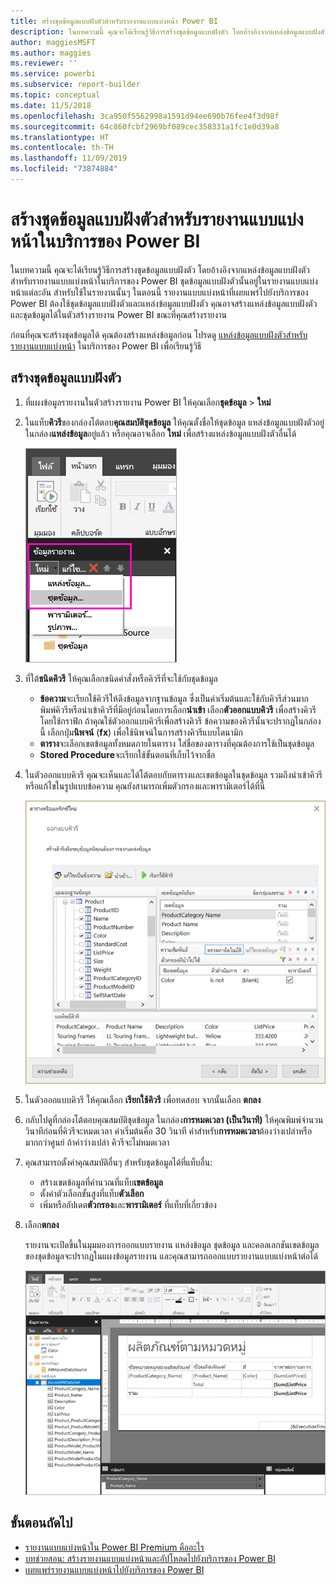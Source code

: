 ```yaml
---
title: สร้างชุดข้อมูลแบบฝังตัวสำหรับรายงานแบบแบ่งหน้า Power BI
description: ในบทความนี้ คุณจะได้เรียนรู้วิธีการสร้างชุดข้อมูลแบบฝังตัว โดยอ้างอิงจากแหล่งข้อมูลแบบฝังตัว สำหรับรายงานแบบแบ่งหน้าในบริการของ Power BI
author: maggiesMSFT
ms.author: maggies
ms.reviewer: ''
ms.service: powerbi
ms.subservice: report-builder
ms.topic: conceptual
ms.date: 11/5/2018
ms.openlocfilehash: 3ca950f5562998a1591d94ee690b76fee4f3d98f
ms.sourcegitcommit: 64c860fcbf2969bf089cec358331a1fc1e0d39a8
ms.translationtype: HT
ms.contentlocale: th-TH
ms.lasthandoff: 11/09/2019
ms.locfileid: "73874884"
---
```

# <a name="create-an-embedded-dataset-for-a-paginated-report-in-the-power-bi-service"></a>สร้างชุดข้อมูลแบบฝังตัวสำหรับรายงานแบบแบ่งหน้าในบริการของ Power BI

ในบทความนี้ คุณจะได้เรียนรู้วิธีการสร้างชุดข้อมูลแบบฝังตัว โดยอ้างอิงจากแหล่งข้อมูลแบบฝังตัว สำหรับรายงานแบบแบ่งหน้าในบริการของ Power BI ชุดข้อมูลแบบฝังตัวนั้นอยู่ในรายงานแบบแบ่งหน้าแต่ละอัน สำหรับใช้ในรายงานนั้นๆ ในตอนนี้ รายงานแบบแบ่งหน้าที่เผยแพร่ไปยังบริการของ Power BI ต้องใช้ชุดข้อมูลแบบฝังตัวและแหล่งข้อมูลแบบฝังตัว คุณอาจสร้างแหล่งข้อมูลแบบฝังตัวและชุดข้อมูลได้ในตัวสร้างรายงาน Power BI ขณะที่คุณสร้างรายงาน 

ก่อนที่คุณจะสร้างชุดข้อมูลได้ คุณต้องสร้างแหล่งข้อมูลก่อน โปรดดู [แหล่งข้อมูลแบบฝังตัวสำหรับรายงานแบบแบ่งหน้า](paginated-reports-embedded-data-source.md) ในบริการของ Power BI เพื่อเรียนรู้วิธี
  
## <a name="create-an-embedded-dataset"></a>สร้างชุดข้อมูลแบบฝังตัว
  
1. ที่แผงข้อมูลรายงานในตัวสร้างรายงาน Power BI ให้คุณเลือก**ชุดข้อมูล** > **ใหม่**

1. ในแท็บ**คิวรี**ของกล่องโต้ตอบ**คุณสมบัติชุดข้อมูล** ให้คุณตั้งชื่อให้ชุดข้อมูล แหล่งข้อมูลแบบฝังตัวอยู่ในกล่อง**แหล่งข้อมูล**อยู่แล้ว หรือคุณอาจเลือก **ใหม่** เพื่อสร้างแหล่งข้อมูลแบบฝังตัวอื่นได้
 
   ![ชุดข้อมูลใหม่](media/paginated-reports-create-embedded-dataset/power-bi-paginated-new-dataset.png)  

3. ที่ใต้**ชนิดคิวรี** ให้คุณเลือกชนิดคำสั่งหรือคิวรีที่จะใช้กับชุดข้อมูล 
    - **ข้อความ**จะเรียกใช้คิวรีให้ดึงข้อมูลจากฐานข้อมูล ซึ่งเป็นค่าเริ่มต้นและใช้กับคิวรีส่วนมาก พิมพ์คิวรีหรือนำเข้าคิวรีที่มีอยู่ก่อนโดยการเลือก**นำเข้า** เลือก**ตัวออกแบบคิวรี** เพื่อสร้างคิวรีโดยใช้กราฟิก ถ้าคุณใช้ตัวออกแบบคิวรีเพื่อสร้างคิวรี ข้อความของคิวรีนั้นจะปรากฏในกล่องนี้ เลือกปุ่ม**นิพจน์** (**fx**) เพื่อใช้นิพจน์ในการสร้างคิวรีแบบไดนามิก 
    - **ตาราง**จะเลือกเขตข้อมูลทั้งหมดภายในตาราง ใส่ชื่อของตารางที่คุณต้องการใช้เป็นชุดข้อมูล
    - **Stored Procedure**จะเรียกใช้ขั้นตอนที่เก็บไว้จากชื่อ

4. ในตัวออกแบบคิวรี คุณจะเห็นและได้โต้ตอบกับตารางและเขตข้อมูลในชุดข้อมูล รวมถึงนำเข้าคิวรีหรือแก้ไขในรูปแบบข้อความ คุณยังสามารถเพิ่มตัวกรองและพารามิเตอร์ได้ที่นี่ 

    ![ตัวออกแบบคิวรี](media/paginated-reports-create-embedded-dataset/power-bi-paginated-embedded-dataset-edit-query.png)

5. ในตัวออกแบบคิวรี ให้คุณเลือก **เรียกใช้คิวรี** เพื่อทดสอบ จากนั้นเลือก **ตกลง**

1. กลับไปดูที่กล่องโต้ตอบคุณสมบัติชุดข้อมูล ในกล่อง**การหมดเวลา (เป็นวินาที)** ให้คุณพิมพ์จำนวนวินาทีก่อนที่คิวรีจะหมดเวลา ค่าเริ่มต้นคือ 30 วินาที ค่าสำหรับ**การหมดเวลา**ต้องว่างเปล่าหรือมากกว่าศูนย์ ถ้าค่าว่างเปล่า คิวรีจะไม่หมดเวลา

7.  คุณสามารถตั้งค่าคุณสมบัติอื่นๆ สำหรับชุดข้อมูลได้ที่แท็บอื่น:
    - สร้างเขตข้อมูลที่คำนวณที่แท็บ**เขตข้อมูล**
    - ตั้งค่าตัวเลือกขั้นสูงที่แท็บ**ตัวเลือก**
    - เพิ่มหรืออัปเดต**ตัวกรอง**และ**พารามิเตอร์** ที่แท็บที่เกี่ยวข้อง

8. เลือก**ตกลง**
 
   รายงานจะเปิดขึ้นในมุมมองการออกแบบรายงาน แหล่งข้อมูล ชุดข้อมูล และคอลเลกชันเขตข้อมูลของชุดข้อมูลจะปรากฏในแผงข้อมูลรายงาน และคุณสามารถออกแบบรายงานแบบแบ่งหน้าต่อได้  

    ![ชุดข้อมูลในมุมมองการออกแบบรายงาน](media/paginated-reports-create-embedded-dataset/power-bi-paginated-embedded-dataset-report-design-view.png) 
 
## <a name="next-steps"></a>ขั้นตอนถัดไป 

- [รายงานแบบแบ่งหน้าใน Power BI Premium คืออะไร](paginated-reports-report-builder-power-bi.md)  
- [บทช่วยสอน: สร้างรายงานแบบแบ่งหน้าและอัปโหลดไปยังบริการของ Power BI](paginated-reports-quickstart-aw.md)
- [เผยแพร่รายงานแบบแบ่งหน้าไปยังบริการของ Power BI](paginated-reports-save-to-power-bi-service.md)


